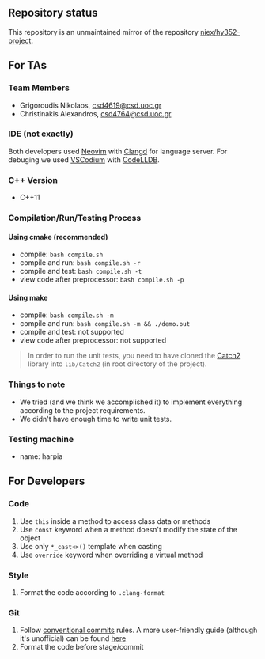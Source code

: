 ## Repository status

This repository is an unmaintained mirror of the repository
[niex/hy352-project](https://gitlab-csd.datacenter.uoc.gr/niex/hy352-project).

## For TAs

### Team Members
- Grigoroudis Nikolaos, csd4619@csd.uoc.gr
- Christinakis Alexandros, csd4764@csd.uoc.gr

### IDE (not exactly)
Both developers used [Neovim](https://neovim.io/) with
[Clangd](https://clangd.llvm.org/) for language server. For debuging we used
[VSCodium](https://vscodium.com/) with
[CodeLLDB](https://open-vsx.org/extension/vadimcn/vscode-lldb).

### C++ Version
- C++11

### Compilation/Run/Testing Process

#### Using cmake (recommended)
- compile: `bash compile.sh`
- compile and run: `bash compile.sh -r`
- compile and test: `bash compile.sh -t`
- view code after preprocessor: `bash compile.sh -p`

#### Using make
- compile: `bash compile.sh -m`
- compile and run: `bash compile.sh -m && ./demo.out`
- compile and test: not supported
- view code after preprocessor: not supported

> In order to run the unit tests, you need to have cloned the
[Catch2](https://github.com/catchorg/Catch2) library into `lib/Catch2`
(in root directory of the project).

### Things to note
- We tried (and we think we accomplished it) to implement
everything according to the project requirements.
- We didn't have enough time to write unit tests.

### Testing machine
- name: harpia

## For Developers

### Code
1. Use `this` inside a method to access class data or methods
2. Use `const` keyword when a method doesn't modify the state of the object
3. Use only `*_cast<>()` template when casting
4. Use `override` keyword when overriding a virtual method

### Style
1. Format the code according to `.clang-format`

### Git
1. Follow [conventional commits](https://www.conventionalcommits.org/en/v1.0.0/) rules. A more user-friendly guide (although it's unofficial) can be found [here](https://gist.github.com/qoomon/5dfcdf8eec66a051ecd85625518cfd13)
1. Format the code before stage/commit
